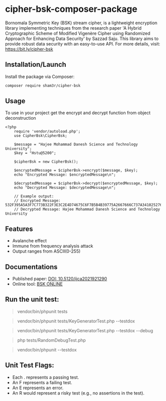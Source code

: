 # cipher-bsk-composer-package
Bornomala Symmetric Key (BSK) stream cipher, is a lightweight encryption library implementing techniques from the research paper 'A Hybrid Cryptographic Scheme of Modified Vigenère Cipher using Randomized Approach for Enhancing Data Security' by Sazzad Saju. This library aims to provide robust data security with an easy-to-use API. For more details, visit: https://bit.ly/cipher-bsk

## Installation/Launch

Install the package via Composer:

```bash
composer require sham3r/cipher-bsk
```


## Usage
To use in your project get the encrypt and decrypt function from object deconstruction

```
<?php
    require 'vendor/autoload.php';
    use CipherBsk\CipherBsk;

    $message = "Hajee Mohammad Danesh Science and Technology University";
    $key = "Hstu@5200";
    
    $cipherBsk = new CipherBsk();

    $encryptedMessage = $cipherBsk->encrypt($message, $key);
    echo "Encrypted Message: $encryptedMessage\n";
    
    $decryptedMessage = $cipherBsk->decrypt($encryptedMessage, $key);
    echo "Decrypted Message: $decryptedMessage\n";
    
    // Example output:
    // Encrypted Message: 532F395A5A3F7C773B322F3E3C2E4D74675C6F7B5B4B39775A2667666C737A341025276556267441424B783F6C4F5F754B45645071777933
    // Decrypted Message: Hajee Mohammad Danesh Science and Technology University
```

## Features
- Avalanche effect 
- Immune from frequency analysis attack
- Output ranges from ASCII(0-255)

## Documentations
- Published paper: [DOI: 10.5120/ijca2021921290](https://www.ijcaonline.org/archives/volume183/number2/31897-2021921290)
- Online tool: [BSK ONLINE](https://sazzad-saju.github.io/BSK-Online/)




## Run the unit test: 

> vendor/bin/phpunit tests

> vendor/bin/phpunit tests/KeyGeneratorTest.php --testdox

> vendor/bin/phpunit tests/KeyGeneratorTest.php --testdox --debug

> php tests/RandomDebugTest.php

> vendor/bin/phpunit --testdox


## Unit Test Flags: 

* Each . represents a passing test.
* An F represents a failing test.
* An E represents an error.
* An R would represent a risky test (e.g., no assertions in the test).